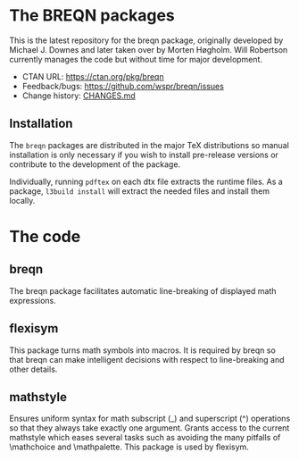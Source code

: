 
# The BREQN packages

This is the latest repository for the breqn package, originally developed by
Michael J. Downes and later taken over by Morten Høgholm.
Will Robertson currently manages the code but without time for major development.

* CTAN URL: <https://ctan.org/pkg/breqn>
* Feedback/bugs: <https://github.com/wspr/breqn/issues>
* Change history: [CHANGES.md](./CHANGES.md)

## Installation

The `breqn` packages are distributed in the major TeX distributions so manual installation
is only necessary if you wish to install pre-release versions or contribute to the development
of the package.

Individually, running `pdftex` on each dtx file extracts the runtime files.
As a package, `l3build install` will extract the needed files and install them locally.



# The code

## breqn

The breqn package facilitates automatic line-breaking of displayed
math expressions.

## flexisym

This package turns math symbols into macros.
It is required by breqn so that breqn can make intelligent decisions
with respect to line-breaking and other details.

## mathstyle

Ensures uniform syntax for math subscript (_) and superscript (^)
operations so that they always take exactly one argument.
Grants access to the current mathstyle which eases several tasks such
as avoiding the many pitfalls of \mathchoice and \mathpalette.
This package is used by flexisym.


